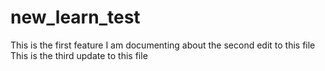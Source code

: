 # new_learn_test
This is the first feature I am documenting about
the second edit to this file
This is the third update to this file
